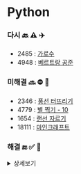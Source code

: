 # Python

### 다시 🔙 ⚠️ ✈️

- 2485 : [가로수](https://www.acmicpc.net/problem/2485)
- 4948 : [베르트랑 공준](https://www.acmicpc.net/problem/4948)

### 미해결 🔜 ⛔ 🚗

- 2346 : [풍선 터뜨리기](https://www.acmicpc.net/problem/2346)
- 4779 : [별 찍기 - 10](https://www.acmicpc.net/problem/2447)
- 1654 : [랜선 자르기](https://www.acmicpc.net/problem/1654)
- 18111 : [마인크래프트](https://www.acmicpc.net/problem/18111)

### 해결 🔚 ✅ 🚀

<details>
  <summary>상세보기</summary>
  <ul markdown="1">
    <li>10818: 최소, 최대</li>
    <li>19532: 수학은 비대면강의입니다</li>
    <li>1018: 체스판 다시 칠하기</li>
    <li>1436: 영화감독 숌</li>
    <li>11650: 좌표 정렬하기</li>
    <li>18870: 좌표 압축</li>
    <li>1934: 최소 공배수</li>
    <li>1676: 팩토리얼 0의 개수</li>
    <li>18110: solved.ac</li>
  </ul>
</details>
